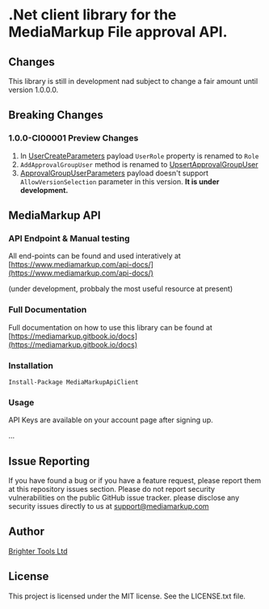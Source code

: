 
# .Net client library for the MediaMarkup File approval API.


## Changes

This library is still in development nad subject to change a fair amount until version 1.0.0.0.

## Breaking Changes 

### 1.0.0-CI00001 Preview Changes

1. In [UserCreateParameters](https://github.com/MediaMarkup/MediaMarkupApiClient.Net/blob/master/src/MediaMarkup/Api/Models/UserCreateParameters.cs#L51) payload `UserRole` property is renamed to `Role`
1. `AddApprovalGroupUser` method is renamed to [UpsertApprovalGroupUser](https://github.com/MediaMarkup/MediaMarkupApiClient.Net/blob/master/src/MediaMarkup/Api/IApprovals.cs#L128)
1. [ApprovalGroupUserParameters](https://github.com/MediaMarkup/MediaMarkupApiClient.Net/blob/master/src/MediaMarkup/Api/Models/ApprovalGroupUserParameters.cs) payload doesn't support `AllowVersionSelection` parameter in this version. **It is under development.**

## MediaMarkup API

### API Endpoint & Manual testing

All end-points can be found and used interatively at [https://www.mediamarkup.com/api-docs/](https://www.mediamarkup.com/api-docs/)

(under development, probbaly the most useful resource at present)

### Full Documentation

Full documentation on how to use this library can be found at [https://mediamarkup.gitbook.io/docs](https://mediamarkup.gitbook.io/docs)

### Installation

```
Install-Package MediaMarkupApiClient
```

### Usage

API Keys are available on your account page after signing up.  

...  

## Issue Reporting

If you have found a bug or if you have a feature request, please report them at this repository issues section. 
Please do not report security vulnerabilities on the public GitHub issue tracker. please disclose any security issues directly to us at support@mediamarkup.com

## Author

[Brighter Tools Ltd](www.brightertools.com)

## License

This project is licensed under the MIT license. See the LICENSE.txt file.
